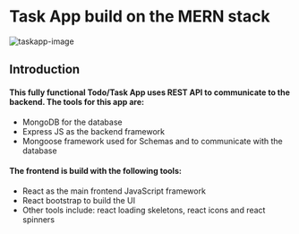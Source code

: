 # Task App build on the MERN stack

![taskapp-image](https://user-images.githubusercontent.com/77257261/197574722-28542aab-98da-4896-9e2b-d82948f9e400.png)


## Introduction
#### This fully functional Todo/Task App uses REST API to communicate to the backend. The tools for this app are:
<ul>
  <li>MongoDB for the database</li>
  <li>Express JS as the backend framework</li>
  <li>Mongoose framework used for Schemas and to communicate with the database</li>
</ul>

#### The frontend is build with the following tools:
<ul>
  <li>React as the main frontend JavaScript framework </li>
  <li>React bootstrap to build the UI</li>
  <li>Other tools include: react loading skeletons, react icons and react spinners</li>
</ul>
